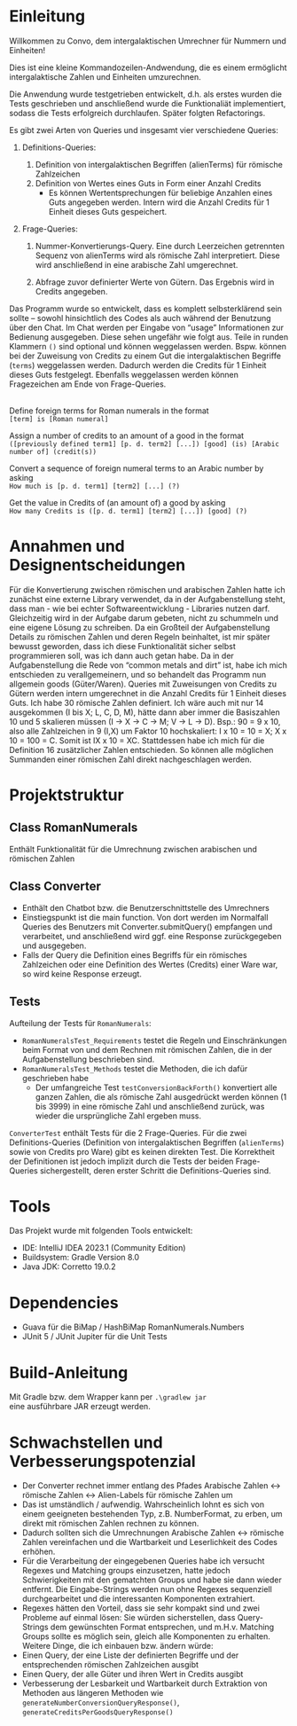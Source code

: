 # Einleitung

Willkommen zu Convo, dem intergalaktischen Umrechner für Nummern und Einheiten!

Dies ist eine kleine Kommandozeilen-Andwendung, die es einem ermöglicht intergalaktische Zahlen und Einheiten umzurechnen.

Die Anwendung wurde testgetrieben entwickelt, d.h. als erstes wurden die Tests geschrieben und anschließend wurde die Funktionaliät implementiert, sodass die Tests erfolgreich durchlaufen. Später folgten Refactorings.

Es gibt zwei Arten von Queries und insgesamt vier verschiedene Queries:

1. Definitions-Queries:
   1. Definition von intergalaktischen Begriffen (alienTerms) für römische
Zahlzeichen
   1. Definition von Wertes eines Guts in Form einer Anzahl Credits
      - Es können Wertentsprechungen für beliebige Anzahlen eines Guts
angegeben werden. Intern wird die Anzahl Credits für 1 Einheit dieses
Guts gespeichert.

2. Frage-Queries:
   1. Nummer-Konvertierungs-Query. Eine durch Leerzeichen getrennten Sequenz
von alienTerms wird als römische Zahl interpretiert. Diese wird anschließend
in eine arabische Zahl umgerechnet.

   2. Abfrage zuvor definierter Werte von Gütern. Das Ergebnis wird in Credits
angegeben.
  
Das Programm wurde so entwickelt, dass es komplett selbsterklärend sein sollte – sowohl
hinsichtlich des Codes als auch während der Benutzung über den Chat. Im Chat werden per
Eingabe von “usage” Informationen zur Bedienung ausgegeben. Diese sehen ungefähr wie
folgt aus. Teile in runden Klammern `()` sind optional und können weggelassen werden.
Bspw. können bei der Zuweisung von Credits zu einem Gut die intergalaktischen Begriffe (`terms`) weggelassen
werden. Dadurch werden die Credits für 1 Einheit dieses Guts festgelegt.
Ebenfalls weggelassen werden können Fragezeichen am Ende von Frage-Queries. <br/><br/>

Define foreign terms for Roman numerals in the format  
`[term] is [Roman numeral]`

Assign a number of credits to an amount of a good in the format  
`([previously defined term1] [p. d. term2] [...]) [good] (is) [Arabic number
of] (credit(s))`

Convert a sequence of foreign numeral terms to an Arabic number by asking  
`How much is [p. d. term1] [term2] [...] (?)`

Get the value in Credits of (an amount of) a good by asking  
`How many Credits is ([p. d. term1] [term2] [...]) [good] (?)`

# Annahmen und Designentscheidungen

Für die Konvertierung zwischen römischen und arabischen Zahlen hatte ich zunächst eine externe Library verwendet, da in der Aufgabenstellung steht, dass man - wie bei echter Softwareentwicklung - Libraries nutzen darf. Gleichzeitig wird in der Aufgabe darum gebeten, nicht zu schummeln und eine eigene Lösung zu schreiben. Da ein Großteil der
Aufgabenstellung Details zu römischen Zahlen und deren Regeln beinhaltet, ist mir später
bewusst geworden, dass ich diese Funktionalität sicher selbst programmieren soll, was ich
dann auch getan habe.
Da in der Aufgabenstellung die Rede von “common metals and dirt” ist, habe ich mich
entschieden zu verallgemeinern, und so behandelt das Programm nun allgemein goods
(Güter/Waren).
Queries mit Zuweisungen von Credits zu Gütern werden intern umgerechnet in die Anzahl
Credits für 1 Einheit dieses Guts.
Ich habe 30 römische Zahlen definiert. Ich wäre auch mit nur 14 ausgekommen (I bis X; L,
C, D, M), hätte dann aber immer die Basiszahlen 10 und 5 skalieren müssen (I → X → C →
M; V → L → D). Bsp.: 90 = 9 x 10, also alle Zahlzeichen in 9 (I,X) um Faktor 10 hochskaliert:
I x 10 = 10 = X; X x 10 = 100 = C. Somit ist IX x 10 = XC.
Stattdessen habe ich mich für die Definition 16 zusätzlicher Zahlen entschieden. So können
alle möglichen Summanden einer römischen Zahl direkt nachgeschlagen werden.

# Projektstruktur

## Class RomanNumerals

Enthält Funktionalität für die Umrechnung zwischen arabischen und römischen Zahlen

## Class Converter

- Enthält den Chatbot bzw. die Benutzerschnittstelle des Umrechners
- Einstiegspunkt ist die main function. Von dort werden im Normalfall Queries des
Benutzers mit Converter.submitQuery() empfangen und verarbeitet, und
anschließend wird ggf. eine Response zurückgegeben und ausgegeben.
- Falls der Query die Definition eines Begriffs für ein römisches Zahlzeichen oder eine
Definition des Wertes (Credits) einer Ware war, so wird keine Response erzeugt.

## Tests

Aufteilung der Tests für `RomanNumerals`:
- `RomanNumeralsTest_Requirements` testet die Regeln und Einschränkungen
beim Format von und dem Rechnen mit römischen Zahlen, die in der
Aufgabenstellung beschrieben sind.
- `RomanNumeralsTest_Methods` testet die Methoden, die ich dafür
geschrieben habe
  - Der umfangreiche Test `testConversionBackForth()` konvertiert
alle ganzen Zahlen, die als römische Zahl ausgedrückt werden
können (1 bis 3999) in eine römische Zahl und anschließend zurück,
was wieder die ursprüngliche Zahl ergeben muss.

`ConverterTest` enthält Tests für die 2 Frage-Queries. Für die zwei Definitions-Queries (Definition von intergalaktischen Begriffen
(`alienTerms`) sowie von Credits pro Ware) gibt es keinen direkten Test. Die
Korrektheit der Definitionen ist jedoch implizit durch die Tests der beiden
Frage-Queries sichergestellt, deren erster Schritt die Definitions-Queries sind.

# Tools

Das Projekt wurde mit folgenden Tools entwickelt:
- IDE: IntelliJ IDEA 2023.1 (Community Edition)
- Buildsystem: Gradle Version 8.0
- Java JDK: Corretto 19.0.2

# Dependencies
- Guava für die BiMap / HashBiMap RomanNumerals.Numbers
- JUnit 5 / JUnit Jupiter für die Unit Tests

# Build-Anleitung

Mit Gradle bzw. dem Wrapper kann per
`.\gradlew jar`  
eine ausführbare JAR erzeugt werden.

# Schwachstellen und Verbesserungspotenzial

- Der Converter rechnet immer entlang des Pfades
Arabische Zahlen ↔ römische Zahlen ↔ Alien-Labels für römische Zahlen
um
- Das ist umständlich / aufwendig. Wahrscheinlich lohnt es sich von einem geeigneten
bestehenden Typ, z.B. NumberFormat, zu erben, um direkt mit römischen Zahlen
rechnen zu können.
- Dadurch sollten sich die Umrechnungen Arabische Zahlen ↔ römische Zahlen
vereinfachen und die Wartbarkeit und Leserlichkeit des Codes erhöhen.
- Für die Verarbeitung der eingegebenen Queries habe ich versucht Regexes und
Matching groups einzusetzen, hatte jedoch Schwierigkeiten mit den gematchten
Groups und habe sie dann wieder entfernt. Die Eingabe-Strings werden nun ohne
Regexes sequenziell durchgearbeitet und die interessanten Komponenten extrahiert.
- Regexes hätten den Vorteil, dass sie sehr kompakt sind und zwei Probleme auf
einmal lösen: Sie würden sicherstellen, dass Query-Strings dem gewünschten
Format entsprechen, und m.H.v. Matching Groups sollte es möglich sein, gleich alle
Komponenten zu erhalten.
Weitere Dinge, die ich einbauen bzw. ändern würde:
- Einen Query, der eine Liste der definierten Begriffe und der entsprechenden
römischen Zahlzeichen ausgibt
- Einen Query, der alle Güter und ihren Wert in Credits ausgibt
- Verbesserung der Lesbarkeit und Wartbarkeit durch Extraktion von Methoden aus
längeren Methoden wie `generateNumberConversionQueryResponse()`,
`generateCreditsPerGoodsQueryResponse()`

